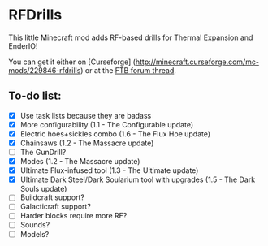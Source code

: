 # RFDrills
This little Minecraft mod adds RF-based drills for Thermal Expansion and EnderIO!

You can get it either on [Curseforge] (http://minecraft.curseforge.com/mc-mods/229846-rfdrills) or at the [FTB forum thread](http://forum.feed-the-beast.com/threads/1-7-10-rfdrills-addon-for-thermalexpansion-and-enderio.82764/).

## To-do list:
* [X] Use task lists because they are badass
* [X] More configurability (1.1 - The Configurable update)
* [X] Electric hoes+sickles combo (1.6 - The Flux Hoe update)
* [X] Chainsaws (1.2 - The Massacre update)
* [ ] The GunDrill?
* [X] Modes (1.2 - The Massacre update)
* [X] Ultimate Flux-infused tool (1.3 - The Ultimate update)
* [X] Ultimate Dark Steel/Dark Soularium tool with upgrades (1.5 - The Dark Souls update)
* [ ] Buildcraft support?
* [ ] Galacticraft support?
* [ ] Harder blocks require more RF?
* [ ] Sounds?
* [ ] Models?
